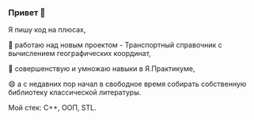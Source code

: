 ### Привет 👋
Я пишу код на плюсах,

🔭 работаю над новым проектом - Транспортный справочник с вычислением географических координат,

🌱 совершенствую и умножаю навыки в Я.Практикуме,

😄 а с недавних пор начал в свободное время собирать собственную библиотеку классической литературы.

Мой стек: С++, ООП, STL.

